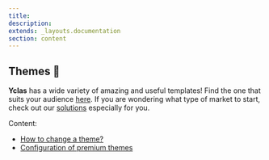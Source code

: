 ```yaml
---
title:
description:
extends: _layouts.documentation
section: content
---
```


## Themes  🎨

 
**Yclas** has a wide variety of amazing and useful templates! Find the one that suits your audience [here](https://yclas.com/templates.html). If you are wondering what type of market to start, check out our [solutions](https://yclas.com/solutions.html) especially for you.

 

Content: 
* [How to change a theme?](/docs/themes-how-to-change-a-theme)
* [Configuration of premium themes](/docs/themes-configuration-of-premuim-themes)
